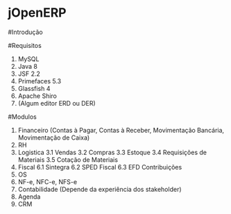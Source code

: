 # jOpenERP


#Introdução


#Requisitos
1. MySQL 
2. Java 8
3. JSF 2.2
4. Primefaces 5.3
5. Glassfish 4
6. Apache Shiro
6. (Algum editor ERD ou DER)


#Modulos
1. Financeiro (Contas à Pagar, Contas à Receber, Movimentação Bancária, Movimentação de Caixa)
2. RH 
3. Logistica
  3.1 Vendas 
  3.2 Compras 
  3.3 Estoque
  3.4 Requisições de Materiais
  3.5 Cotação de Materiais
6. Fiscal
  6.1 Sintegra
  6.2 SPED Fiscal
  6.3 EFD Contribuições
7. OS
8. NF-e, NFC-e, NFS-e
9. Contabilidade (Depende da experiência dos stakeholder)
11. Agenda
12. CRM
